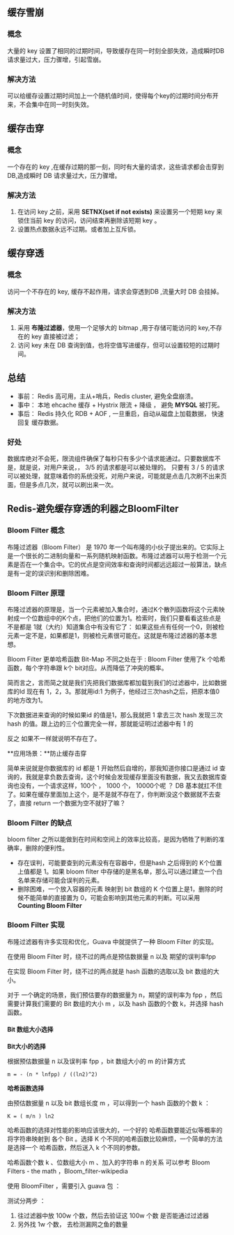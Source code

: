 ## 缓存雪崩 ##

### 概念 ###

大量的 key 设置了相同的过期时间，导致缓存在同一时刻全部失效，造成瞬时DB请求量过大，压力骤增，引起雪崩。

### 解决方法 ###

可以给缓存设置过期时间加上一个随机值时间，使得每个key的过期时间分布开来，不会集中在同一时刻失效。


## 缓存击穿 ##

### 概念 ###

一个存在的 key ,在缓存过期的那一刻，同时有大量的请求，这些请求都会击穿到 DB,造成瞬时 DB 请求量过大，压力骤增。

### 解决方法 ###

1. 在访问 key 之前，采用 **SETNX(set if not exists)** 来设置另一个短期 key 来锁住当前 key 的访问，访问结束再删除该短期 key 。
2. 设置热点数据永远不过期。或者加上互斥锁。

## 缓存穿透 ##

### 概念 ###

访问一个不存在的 key, 缓存不起作用，请求会穿透到DB ,流量大时 DB 会挂掉。

### 解决方法 ###

1. 采用 **布隆过滤器**，使用一个足够大的 bitmap ,用于存储可能访问的 key,不存在的 key 直接被过滤；
2. 访问 key 未在 DB 查询到值，也将空值写进缓存，但可以设置较短的过期时间。


## 总结 ##

- 事前： Redis 高可用，主从+哨兵，Redis cluster, 避免全盘崩溃。
- 事中： 本地 ehcache 缓存 + Hystrix 限流 + 降级 ， 避免 **MYSQL** 被打死。
- 事后： Redis 持久化 RDB + AOF , 一旦重启，自动从磁盘上加载数据， 快速回复 缓存数据。 

### 好处 ###

数据库绝对不会死，限流组件确保了每秒只有多少个请求能通过。只要数据库不是，就是说，对用户来说，， 3/5 的请求都是可以被处理的。 只要有 3 / 5 的请求可以被处理，就意味着你的系统没死，对用户来说，可能就是点击几次刷不出来页面，但是多点几次，就可以刷出来一次。


## Redis-避免缓存穿透的利器之BloomFilter ##


### Bloom Filter 概念 ###

布隆过滤器（Bloom Filter） 是 1970 年一个叫布隆的小伙子提出来的。它实际上是一个很长的二进制向量和一系列随机映射函数。布隆过滤器可以用于检测一个元素是否在一个集合中。它的优点是空间效率和查询时间都远远超过一般算法，缺点是有一定的误识别和删除困难。

### Bloom Filter 原理 ###

布隆过滤器的原理是，当一个元素被加入集合时，通过K个散列函数将这个元素映射成一个位数组中的K个点，把他们的位置为1。检索时，我们只要看看这些点是不是都是 1就（大约）知道集合中有没有它了： 如果这些点有任何一个0，则被检元素一定不是，如果都是1，则被检元素很可能在。这就是布隆过滤器的基本思想。

Bloom Filter 更单哈希函数 Bit-Map 不同之处在于 : Bloom Filter 使用了k 个哈希函数，每个字符串跟 k个 bit对应。从而降低了冲突的概率。

简而言之，言而简之就是我们先把我们数据库都加载到我们的过滤器中，比如数据库的Id 现在有 1，2，3。那就用id:1 为例子，他经过三次hash之后，把原本值0 的地方改为1。

下次数据进来查询的时候如果id 的值是1，那么我就把 1 拿去三次 hash 发现三次 hash 的值。跟上边的三个位置完全一样，那就能证明过滤器中有 1 的

反之 如果不一样就说明不存在了。

**应用场景：**防止缓存击穿

简单来说就是你数据库的 id 都是 1 开始然后自增的，那我知道你接口是通过 id 查询的，我就是拿负数去查询，这个时候会发现缓存里面没有数据，我又去数据库查询也没有，一个请求这样，100个 ， 1000 个， 10000个呢 ？ DB 基本就扛不住了。如果在缓存里面加上这个，是不是就不存在了，你判断没这个数据就不去查了，直接 return 一个数据为空不就好了嘛？


### Bloom Filter 的缺点 ###

bloom filter 之所以能做到在时间和空间上的效率比较高，是因为牺牲了判断的准确率，删除的便利性。

- 存在误判，可能要查到的元素没有在容器中，但是hash 之后得到的 K个位置上值都是 1。如果 bloom filter 中存储的是黑名单，那么可以通过建立一个白名单来存储可能会误判的元素。
- 删除困难，一个放入容器的元素 映射到 bit 数组的 K 个位置上是1，删除的时候不能简单的直接置为 0，可能会影响到其他元素的判断。可以采用 **Counting Bloom Filter** 

### Bloom Filter 实现 ###

布隆过滤器有许多实现和优化，Guava 中就提供了一种 Bloom Filter 的实现。

在使用 Bloom Filter 时，绕不过的两点是预估数据量 n 以及 期望的误判率fpp

在实现 Bloom Filter 时，绕不过的两点就是 hash 函数的选取以及 bit 数组的大小。

对于 一个确定的场景，我们预估要存的数据量为 n，期望的误判率为 fpp ，然后需要计算我们需要的 Bit 数组的大小 m ，以及 hash 函数的个数  k，并选择 hash 函数。

#### Bit 数组大小选择 ####


**Bit大小的选择**

根据预估数据量 n 以及误判率  fpp ，bit 数组大小的 m 的计算方式

    m = - (n * lnfpp) / ((ln2)^2)

**哈希函数选择**

由预估数据量 n 以及 bit 数组长度 m ，可以得到一个 hash 函数的个数 k ：

    K = ( m/n ) ln2

哈希函数的选择对性能的影响应该很大的，一个好的 哈希函数要能近似等概率的将字符串映射到 各个 Bit 。选择 K 个不同的哈希函数比较麻烦，一个简单的方法是选择一个 哈希函数，然后送入 k 个不同的参数。

哈希函数个数 k 、位数组大小 m 、加入的字符串 n 的关系 可以参考 Bloom Filters - the math ，Bloom_filter-wikipedia

使用 BloomFilter ，需要引入 guava 包 ：

测试分两步 ： 

1. 往过滤器中放 100w 个数，然后去验证这 100w 个数 是否能通过过滤器
2. 另外找 1w 个数， 去检测漏网之鱼的数量




